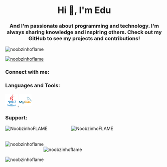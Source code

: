 <h1 align="center">Hi 👋, I'm Edu</h1>
<h3 align="center">And I'm passionate about programming and technology. I'm always sharing knowledge and inspiring others. Check out my GitHub to see my projects and contributions!</h3>

<p align="left"> <img src="https://komarev.com/ghpvc/?username=noobzinhoflame&label=Profile%20views&color=0e75b6&style=flat" alt="noobzinhoflame" /> </p>

<p align="left"> <a href="https://github.com/ryo-ma/github-profile-trophy"><img src="https://github-profile-trophy.vercel.app/?username=noobzinhoflame" alt="noobzinhoflame" /></a> </p>

<h3 align="left">Connect with me:</h3>
<p align="left">
</p>

<h3 align="left">Languages and Tools:</h3>
<p align="left"> <a href="https://www.java.com" target="_blank" rel="noreferrer"> <img src="https://raw.githubusercontent.com/devicons/devicon/master/icons/java/java-original.svg" alt="java" width="40" height="40"/> </a> <a href="https://www.mysql.com/" target="_blank" rel="noreferrer"> <img src="https://raw.githubusercontent.com/devicons/devicon/master/icons/mysql/mysql-original-wordmark.svg" alt="mysql" width="40" height="40"/> </a> </p>

<h3 align="left">Support:</h3>
<p><a href="https://www.buymeacoffee.com/NoobzinhoFLAME"> <img align="left" src="https://cdn.buymeacoffee.com/buttons/v2/default-yellow.png" height="50" width="210" alt="NoobzinhoFLAME" /></a><a href="https://ko-fi.com/NoobzinhoFLAME"> <img align="left" src="https://cdn.ko-fi.com/cdn/kofi3.png?v=3" height="50" width="210" alt="NoobzinhoFLAME" /></a></p><br><br>

<p><img align="left" src="https://github-readme-stats.vercel.app/api/top-langs?username=noobzinhoflame&show_icons=true&locale=en&layout=compact" alt="noobzinhoflame" /></p>

<p>&nbsp;<img align="center" src="https://github-readme-stats.vercel.app/api?username=noobzinhoflame&show_icons=true&locale=en" alt="noobzinhoflame" /></p>

<p><img align="center" src="https://github-readme-streak-stats.herokuapp.com/?user=noobzinhoflame&" alt="noobzinhoflame" /></p>
